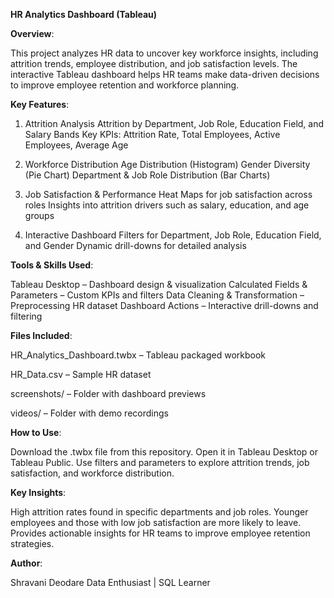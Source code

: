 **HR Analytics Dashboard (Tableau)**

**Overview**:

This project analyzes HR data to uncover key workforce insights, including attrition trends, employee distribution, and job satisfaction levels.
The interactive Tableau dashboard helps HR teams make data-driven decisions to improve employee retention and workforce planning.

**Key Features**:

1. Attrition Analysis
Attrition by Department, Job Role, Education Field, and Salary Bands
Key KPIs: Attrition Rate, Total Employees, Active Employees, Average Age

2. Workforce Distribution
Age Distribution (Histogram)
Gender Diversity (Pie Chart)
Department & Job Role Distribution (Bar Charts)

3. Job Satisfaction & Performance
Heat Maps for job satisfaction across roles
Insights into attrition drivers such as salary, education, and age groups

4. Interactive Dashboard
Filters for Department, Job Role, Education Field, and Gender
Dynamic drill-downs for detailed analysis

**Tools & Skills Used**:

Tableau Desktop – Dashboard design & visualization
Calculated Fields & Parameters – Custom KPIs and filters
Data Cleaning & Transformation – Preprocessing HR dataset
Dashboard Actions – Interactive drill-downs and filtering

**Files Included**:

HR_Analytics_Dashboard.twbx – Tableau packaged workbook

HR_Data.csv – Sample HR dataset

screenshots/ – Folder with dashboard previews

videos/ – Folder with demo recordings

**How to Use**:

Download the .twbx file from this repository.
Open it in Tableau Desktop or Tableau Public.
Use filters and parameters to explore attrition trends, job satisfaction, and workforce distribution.

**Key Insights**:

High attrition rates found in specific departments and job roles.
Younger employees and those with low job satisfaction are more likely to leave.
Provides actionable insights for HR teams to improve employee retention strategies.

**Author**:

Shravani Deodare
Data Enthusiast | SQL Learner 
